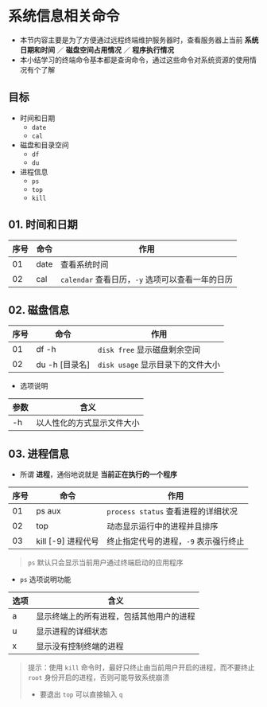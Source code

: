 <style> @media print{ .hljs{overflow: visible; word-wrap: break-word !important;} }</style></head><body><div class="markdown-body">
<h1 id="toc_0">系统信息相关命令</h1>

<ul>
<li>本节内容主要是为了方便通过远程终端维护服务器时，查看服务器上当前 <strong>系统日期和时间</strong> ／ <strong>磁盘空间占用情况</strong> ／ <strong>程序执行情况</strong></li>
<li>本小结学习的终端命令基本都是查询命令，通过这些命令对系统资源的使用情况有个了解</li>
</ul>

<h2 id="toc_1">目标</h2>

<ul>
<li>时间和日期

<ul>
<li><code>date</code></li>
<li><code>cal</code></li>
</ul></li>
<li>磁盘和目录空间

<ul>
<li><code>df</code></li>
<li><code>du</code></li>
</ul></li>
<li>进程信息

<ul>
<li><code>ps</code></li>
<li><code>top</code></li>
<li><code>kill</code></li>
</ul></li>
</ul>

<h2 id="toc_2">01. 时间和日期</h2>

<table>
<thead>
<tr>
<th>序号</th>
<th>命令</th>
<th>作用</th>
</tr>
</thead>

<tbody>
<tr>
<td>01</td>
<td>date</td>
<td>查看系统时间</td>
</tr>
<tr>
<td>02</td>
<td>cal</td>
<td><code>calendar</code> 查看日历，<code>-y</code> 选项可以查看一年的日历</td>
</tr>
</tbody>
</table>

<h2 id="toc_3">02. 磁盘信息</h2>

<table>
<thead>
<tr>
<th>序号</th>
<th>命令</th>
<th>作用</th>
</tr>
</thead>

<tbody>
<tr>
<td>01</td>
<td>df -h</td>
<td><code>disk free</code> 显示磁盘剩余空间</td>
</tr>
<tr>
<td>02</td>
<td>du -h [目录名]</td>
<td><code>disk usage</code> 显示目录下的文件大小</td>
</tr>
</tbody>
</table>

<ul>
<li>选项说明</li>
</ul>

<table>
<thead>
<tr>
<th>参数</th>
<th>含义</th>
</tr>
</thead>

<tbody>
<tr>
<td>-h</td>
<td>以人性化的方式显示文件大小</td>
</tr>
</tbody>
</table>

<h2 id="toc_4">03. 进程信息</h2>

<ul>
<li>所谓 <strong>进程</strong>，通俗地说就是 <strong>当前正在执行的一个程序</strong></li>
</ul>

<table>
<thead>
<tr>
<th>序号</th>
<th>命令</th>
<th>作用</th>
</tr>
</thead>

<tbody>
<tr>
<td>01</td>
<td>ps aux</td>
<td><code>process status</code> 查看进程的详细状况</td>
</tr>
<tr>
<td>02</td>
<td>top</td>
<td>动态显示运行中的进程并且排序</td>
</tr>
<tr>
<td>03</td>
<td>kill [-9] 进程代号</td>
<td>终止指定代号的进程，<code>-9</code> 表示强行终止</td>
</tr>
</tbody>
</table>

<blockquote>
<p><code>ps</code> 默认只会显示当前用户通过终端启动的应用程序</p>
</blockquote>

<ul>
<li><code>ps</code> 选项说明功能</li>
</ul>

<table>
<thead>
<tr>
<th>选项</th>
<th>含义</th>
</tr>
</thead>

<tbody>
<tr>
<td>a</td>
<td>显示终端上的所有进程，包括其他用户的进程</td>
</tr>
<tr>
<td>u</td>
<td>显示进程的详细状态</td>
</tr>
<tr>
<td>x</td>
<td>显示没有控制终端的进程</td>
</tr>
</tbody>
</table>

<blockquote>
<p>提示：使用 <code>kill</code> 命令时，最好只终止由当前用户开启的进程，而不要终止 <code>root</code> 身份开启的进程，否则可能导致系统崩溃</p>

<ul>
<li>要退出 <code>top</code> 可以直接输入 <code>q</code></li>
</ul>
</blockquote>

</div></body>

</html>
